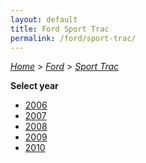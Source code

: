 ```yaml
---
layout: default
title: Ford Sport Trac
permalink: /ford/sport-trac/
---
```

[*Home*](/) > [*Ford*](/ford/) > [*Sport Trac*](/ford/sport-trac/)

**Select year**

- [2006](/ford/sport-trac/2006/)
- [2007](/ford/sport-trac/2007/)
- [2008](/ford/sport-trac/2008/)
- [2009](/ford/sport-trac/2009/)
- [2010](/ford/sport-trac/2010/)